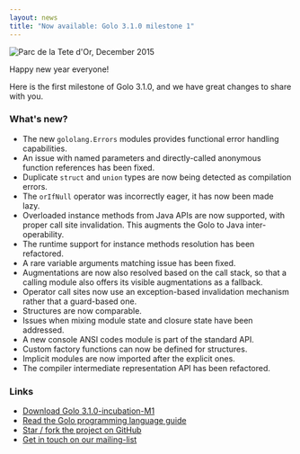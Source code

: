 ```yaml
---
layout: news
title: "Now available: Golo 3.1.0 milestone 1"
---
```


![Parc de la Tete d'Or, December 2015](https://c2.staticflickr.com/2/1595/24083000780_79c5bb8dde_c_d.jpg)

Happy new year everyone!

Here is the first milestone of Golo 3.1.0, and we have great changes to share with you.

### What's new?

* The new `gololang.Errors` modules provides functional error handling capabilities.
* An issue with named parameters and directly-called anonymous function references has been fixed.
* Duplicate `struct` and `union` types are now being detected as compilation errors.
* The `orIfNull` operator was incorrectly eager, it has now been made lazy.
* Overloaded instance methods from Java APIs are now supported, with proper call site invalidation. This augments the Golo to Java inter-operability.
* The runtime support for instance methods resolution has been refactored.
* A rare variable arguments matching issue has been fixed.
* Augmentations are now also resolved based on the call stack, so that a calling module also offers its visible augmentations as a fallback.
* Operator call sites now use an exception-based invalidation mechanism rather that a guard-based one.
* Structures are now comparable.
* Issues when mixing module state and closure state have been addressed.
* A new console ANSI codes module is part of the standard API.
* Custom factory functions can now be defined for structures.
* Implicit modules are now imported after the explicit ones.
* The compiler intermediate representation API has been refactored.

### Links

* [Download Golo 3.1.0-incubation-M1](/download/)
* [Read the Golo programming language guide](/documentation/next)
* [Star / fork the project on GitHub](https://github.com/eclipse/golo-lang)
* [Get in touch on our mailing-list](https://dev.eclipse.org/mailman/listinfo/golo-dev)
